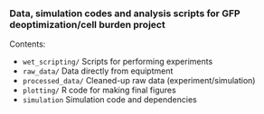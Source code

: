 ### Data, simulation codes and analysis scripts for GFP deoptimization/cell burden project

Contents:
- `wet_scripting/` Scripts for performing experiments
- `raw_data/` Data directly from equiptment
- `processed_data/` Cleaned-up raw data (experiment/simulation)
- `plotting/` R code for making final figures
- `simulation` Simulation code and dependencies
